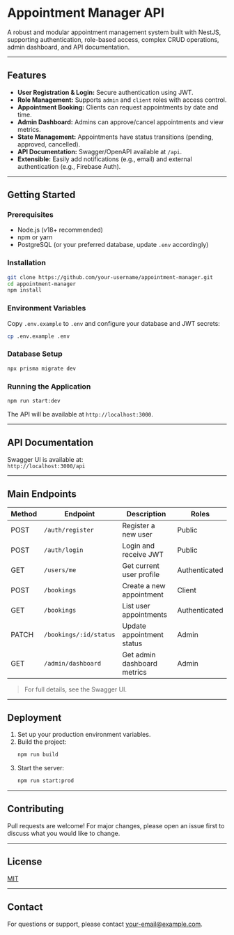 # Appointment Manager API

A robust and modular appointment management system built with NestJS, supporting authentication, role-based access, complex CRUD operations, admin dashboard, and API documentation.

---

## Features

- **User Registration & Login:** Secure authentication using JWT.
- **Role Management:** Supports `admin` and `client` roles with access control.
- **Appointment Booking:** Clients can request appointments by date and time.
- **Admin Dashboard:** Admins can approve/cancel appointments and view metrics.
- **State Management:** Appointments have status transitions (pending, approved, cancelled).
- **API Documentation:** Swagger/OpenAPI available at `/api`.
- **Extensible:** Easily add notifications (e.g., email) and external authentication (e.g., Firebase Auth).

---

## Getting Started

### Prerequisites

- Node.js (v18+ recommended)
- npm or yarn
- PostgreSQL (or your preferred database, update `.env` accordingly)

### Installation

```bash
git clone https://github.com/your-username/appointment-manager.git
cd appointment-manager
npm install
```

### Environment Variables

Copy `.env.example` to `.env` and configure your database and JWT secrets:

```bash
cp .env.example .env
```

### Database Setup

```bash
npx prisma migrate dev
```

### Running the Application

```bash
npm run start:dev
```

The API will be available at `http://localhost:3000`.

---

## API Documentation

Swagger UI is available at:  
`http://localhost:3000/api`

---

## Main Endpoints

| Method | Endpoint                | Description                        | Roles         |
|--------|-------------------------|------------------------------------|--------------|
| POST   | `/auth/register`        | Register a new user                | Public       |
| POST   | `/auth/login`           | Login and receive JWT              | Public       |
| GET    | `/users/me`             | Get current user profile           | Authenticated|
| POST   | `/bookings`             | Create a new appointment           | Client       |
| GET    | `/bookings`             | List user appointments             | Authenticated|
| PATCH  | `/bookings/:id/status`  | Update appointment status          | Admin        |
| GET    | `/admin/dashboard`      | Get admin dashboard metrics        | Admin        |

> For full details, see the Swagger UI.

---

## Deployment

1. Set up your production environment variables.
2. Build the project:
    ```bash
    npm run build
    ```
3. Start the server:
    ```bash
    npm run start:prod
    ```

---

## Contributing

Pull requests are welcome! For major changes, please open an issue first to discuss what you would like to change.

---

## License

[MIT](LICENSE)

---

## Contact

For questions or support, please contact [your-email@example.com](mailto:your-email@example.com).